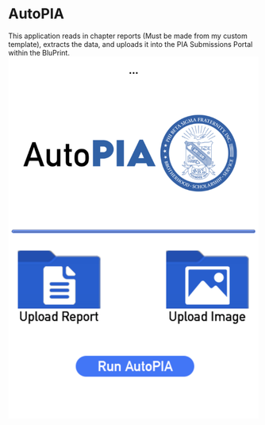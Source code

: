 # AutoPIA
This application reads in chapter reports (Must be made from my custom template), extracts the data, and uploads it into the PIA Submissions Portal within the BluPrint.
![AutoPIA Main Page](https://github.com/ahntos-dev/AutoPIA/blob/main/AutoPIA_Screenshot.png?raw=true?width=250x)
